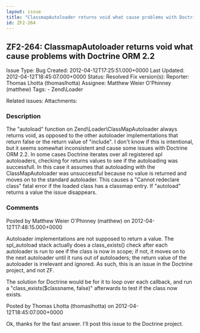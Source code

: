 ```yaml
---
layout: issue
title: "ClassmapAutoloader returns void what cause problems with Doctrine ORM 2.2"
id: ZF2-264
---
```


ZF2-264: ClassmapAutoloader returns void what cause problems with Doctrine ORM 2.2
----------------------------------------------------------------------------------

 Issue Type: Bug Created: 2012-04-12T17:25:51.000+0000 Last Updated: 2012-04-12T18:45:07.000+0000 Status: Resolved Fix version(s): 
 Reporter:  Thomas Lhotta (thomaslhotta)  Assignee:  Matthew Weier O'Phinney (matthew)  Tags: - Zend\\Loader
 
 Related issues: 
 Attachments: 
### Description

The "autoload" function on Zend\\Loader\\ClassMapAutoloader always returns void, as opposed to the other autoloader implementations that return false or the return value of "include". I don't know if this is intentional, but it seems somewhat inconsistent and cause some issues with Doctrine ORM 2.2. In some cases Doctrine iterates over all registered spl autoloaders, checking for returns values to see if the autoloading was successfull. In this case it assumes that autoloading with the ClassMapAutoloader was unsuccessful because no value is returned and moves on to the standard autoloader. This causes a "Cannot redeclare class" fatal error if the loaded class has a classmap entry. If "autoload" returns a value the issue disappears.

 

 

### Comments

Posted by Matthew Weier O'Phinney (matthew) on 2012-04-12T17:48:15.000+0000

Autoloader implementations are not supposed to return a value. The spl\_autoload stack actually does a class\_exists() check after each autoloader is run to see if the class is now in scope; if not, it moves on to the next autoloader until it runs out of autoloaders; the return value of the autoloader is irrelevant and ignored. As such, this is an issue in the Doctrine project, and not ZF.

The solution for Doctrine would be for it to loop over each callback, and run a "class\_exists($classname, false)" afterwards to test if the class now exists.

 

 

Posted by Thomas Lhotta (thomaslhotta) on 2012-04-12T18:45:07.000+0000

Ok, thanks for the fast answer. I'll post this issue to the Doctrine project.

 

 